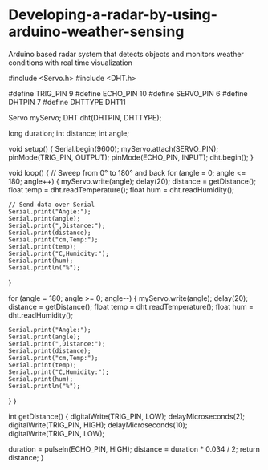 # Developing-a-radar-by-using-arduino-weather-sensing
Arduino based radar system that detects objects and monitors weather conditions with real time visualization

#include <Servo.h>
#include <DHT.h>

#define TRIG_PIN 9
#define ECHO_PIN 10
#define SERVO_PIN 6
#define DHTPIN 7
#define DHTTYPE DHT11

Servo myServo;
DHT dht(DHTPIN, DHTTYPE);

long duration;
int distance;
int angle;

void setup() {
  Serial.begin(9600);
  myServo.attach(SERVO_PIN);
  pinMode(TRIG_PIN, OUTPUT);
  pinMode(ECHO_PIN, INPUT);
  dht.begin();
}

void loop() {
  // Sweep from 0° to 180° and back
  for (angle = 0; angle <= 180; angle++) {
    myServo.write(angle);
    delay(20);
    distance = getDistance();
    float temp = dht.readTemperature();
    float hum = dht.readHumidity();

    // Send data over Serial
    Serial.print("Angle:");
    Serial.print(angle);
    Serial.print(",Distance:");
    Serial.print(distance);
    Serial.print("cm,Temp:");
    Serial.print(temp);
    Serial.print("C,Humidity:");
    Serial.print(hum);
    Serial.println("%");
  }

  for (angle = 180; angle >= 0; angle--) {
    myServo.write(angle);
    delay(20);
    distance = getDistance();
    float temp = dht.readTemperature();
    float hum = dht.readHumidity();

    Serial.print("Angle:");
    Serial.print(angle);
    Serial.print(",Distance:");
    Serial.print(distance);
    Serial.print("cm,Temp:");
    Serial.print(temp);
    Serial.print("C,Humidity:");
    Serial.print(hum);
    Serial.println("%");
  }
}

int getDistance() {
  digitalWrite(TRIG_PIN, LOW);
  delayMicroseconds(2);
  digitalWrite(TRIG_PIN, HIGH);
  delayMicroseconds(10);
  digitalWrite(TRIG_PIN, LOW);

  duration = pulseIn(ECHO_PIN, HIGH);
  distance = duration * 0.034 / 2;
  return distance;
}
